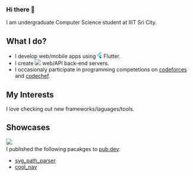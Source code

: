 ### Hi there 👋

I am undergraduate Computer Science student at IIIT Sri City.

## What I do?

- I develop web/mobile apps using ![](assets/flutter.png) Flutter.
- I create <img src="https://raw.githubusercontent.com/konpa/devicon/master/icons/django/django-plain.svg" height=14> web/API back-end servers.
- I occasionaly participate in programming competetions on [codeforces]() and [codechef](https://www.codechef.com/users/masterashu).

## My Interests

I love checking out new frameworks/laguages/tools.

## Showcases

![](https://pub.dev/static/img/pub-dev-logo-2x.png)  
I published the following pacakges to [pub.dev](https://pub.dev):

- [svg_path_parser](https://github.com/masterashu/svg_path_parser)
- [cool_nav](https://github.com/masterashu/flutter_cool_nav)

<!--
**masterashu/masterashu** is a ✨ _special_ ✨ repository because its `README.md` (this file) apddpears on your GitHub profile.

Here are some ideas to get you started:

- 🔭 I’m currently working on ...
- 🌱 I’m currently learning ...
- 👯 I’m looking to collaborate on ...
- 🤔 I’m looking for help with ...
- 💬 Ask me about ...
- 📫 How to reach me: ...
- 😄 Pronouns: ...
- ⚡ Fun fact: ...
-->
